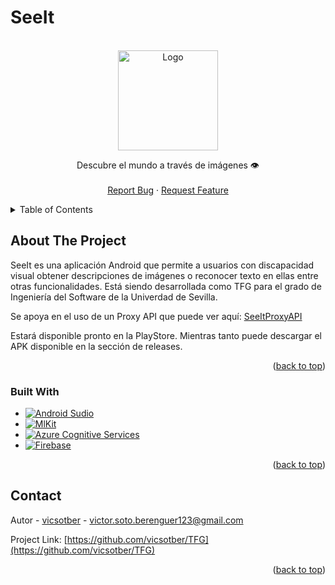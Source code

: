 # SeeIt
<a name="readme-top"></a>

<!-- PROJECT SHIELDS -->
<!--
[![Contributors][contributors-shield]][contributors-url]
[![Stargazers][stars-shield]][stars-url]
-->

<!-- PROJECT LOGO -->
<br />
<div align="center">
    <img src="https://encrypted-tbn0.gstatic.com/images?q=tbn:ANd9GcQNM56ssjNEA7POfS8iIq0Wo-l8X7ygFpnek-NcQlX3WWiXXkVe" alt="Logo" width="160" height="160">
  <br/>

  <p align="center">
    Descubre el mundo a través de imágenes 👁️
    <br />
    <br />
    <a href="https://github.com/vicsotber/TFG/issues">Report Bug</a>
    ·
    <a href="https://github.com/vicsotber/TFG/issues">Request Feature</a>
  </p>
</div>

<!-- TABLE OF CONTENTS -->
<details>
  <summary>Table of Contents</summary>
  <ol>
    <li>
      <a href="#about-the-project">About The Project</a>
      <ul>
        <li><a href="#built-with">Built With</a></li>
      </ul>
    </li>
    <li><a href="#contact">Contact</a></li>
  </ol>
</details>

<!-- ABOUT THE PROJECT -->

## About The Project

SeeIt es una aplicación Android que permite a usuarios con discapacidad visual obtener descripciones de imágenes o reconocer texto en ellas entre otras funcionalidades. Está siendo desarrollada como TFG para el grado de Ingeniería del Software de la Univerdad de Sevilla.

Se apoya en el uso de un Proxy API que puede ver aquí: <a href="https://github.com/vicsotber/SeeItProxyApi">SeeItProxyAPI</a>

Estará disponible pronto en la PlayStore. Mientras tanto puede descargar el APK disponible en la sección de releases.

<p align="right">(<a href="#readme-top">back to top</a>)</p>

### Built With

- [![Android Sudio][android studio]][android-studio-url]
- [![MlKit][mlkit]][mlkit-url]
- [![Azure Cognitive Services][azure cognitive services]][azure-cognitive-services-url]
- [![Firebase][firebase]][firebase-url]

<p align="right">(<a href="#readme-top">back to top</a>)</p>

<!-- CONTACT -->

## Contact

Autor - [vicsotber](https://github.com/vicsotber) - victor.soto.berenguer123@gmail.com

Project Link: [https://github.com/vicsotber/TFG](https://github.com/vicsotber/TFG)

<p align="right">(<a href="#readme-top">back to top</a>)</p>

<!-- MARKDOWN LINKS & IMAGES -->
<!-- https://www.markdownguide.org/basic-syntax/#reference-style-links -->

<!--[contributors-shield]: https://img.shields.io/github/contributors/ISPP-Grupo5/BugaLink.svg?style=for-the-badge
[contributors-url]: https://github.com/ISPP-Grupo5/BugaLink/graphs/contributors
[stars-shield]: https://img.shields.io/github/stars/ISPP-Grupo5/BugaLink.svg?style=for-the-badge
[stars-url]: https://github.com/ISPP-Grupo5/BugaLink/stargazers
-->
[android studio]: https://img.shields.io/badge/android-studio?style=for-the-badge&logo=android&logoColor=white
[android-studio-url]: https://developer.android.com/studio
[mlkit]: https://img.shields.io/badge/MLKit-mlkit-blue?style=for-the-badge&logo=mlkit&logoColor=white
[mlkit-url]: https://developers.google.com/ml-kit?hl=es-419
[azure cognitive services]: https://img.shields.io/badge/Azure-Microsoft%20Azure%20Cognitive%20Services-red?style=for-the-badge&logo=azure&logoColor=green
[azure-cognitive-services-url]: https://azure.microsoft.com/es-es/products/cognitive-services/
[firebase]: https://img.shields.io/badge/Firebase-Built%20with%20Firebase-yellow?style=for-the-badge&logo=firebase&logoColor=white
[firebase-url]: https://console.firebase.google.com/u/0/
